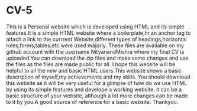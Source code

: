# CV-5
This is a Personal website which is developed using HTML and its simple features.It is a simple HTML website where a boilerplate,hr,an anchor tag to attach a link to the currrent Website,different types of headings,horizontal rules,forms,tables,etc were used majorly. These files are available on my github account with the username NityanandMishra where my final CV is uploaded.You can download the zip files and make some changes and use the files as the files are made public for all.
I hope this website will be helpful to all the new and basic HTML users.This website shows a basic description of myself,my achievements and my skills. You should download this website as it will be very useful for a glimpse of how do we use HTML by using its simple features and develope a working website.
it can be a basic structure of your website, although a lot more changes can be made to it by you.A good source of reference for a basic website.
Thankyou.